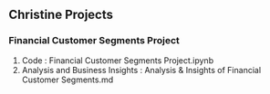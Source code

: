 ## Christine Projects

### Financial Customer Segments Project

1. Code : Financial Customer Segments Project.ipynb
2. Analysis and Business Insights : Analysis & Insights of Financial Customer Segments.md
